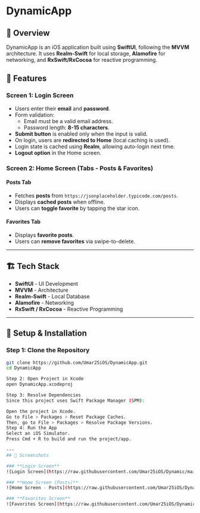 # DynamicApp

## 📌 Overview
DynamicApp is an iOS application built using **SwiftUI**, following the **MVVM** architecture. It uses **Realm-Swift** for local storage, **Alamofire** for networking, and **RxSwift/RxCocoa** for reactive programming.

## 🎯 Features
### **Screen 1: Login Screen**
- Users enter their **email** and **password**.
- Form validation:
  - Email must be a valid email address.
  - Password length: **8-15 characters**.
- **Submit button** is enabled only when the input is valid.
- On login, users are **redirected to Home** (local caching is used).
- Login state is cached using **Realm**, allowing auto-login next time.
- **Logout option** in the Home screen.

### **Screen 2: Home Screen (Tabs - Posts & Favorites)**
#### **Posts Tab**
- Fetches **posts** from `https://jsonplaceholder.typicode.com/posts`.
- Displays **cached posts** when offline.
- Users can **toggle favorite** by tapping the star icon.

#### **Favorites Tab**
- Displays **favorite posts**.
- Users can **remove favorites** via swipe-to-delete.

---
## 🏗 Tech Stack
- **SwiftUI** - UI Development
- **MVVM** - Architecture
- **Realm-Swift** - Local Database
- **Alamofire** - Networking
- **RxSwift / RxCocoa** - Reactive Programming

---
## 🚀 Setup & Installation

### **Step 1: Clone the Repository**
```sh
git clone https://github.com/Umar25iOS/DynamicApp.git
cd DynamicApp

Step 2: Open Project in Xcode
open DynamicApp.xcodeproj

Step 3: Resolve Dependencies
Since this project uses Swift Package Manager (SPM):

Open the project in Xcode.
Go to File > Packages > Reset Package Caches.
Then, go to File > Packages > Resolve Package Versions.
Step 4: Run the App
Select an iOS Simulator.
Press Cmd + R to build and run the project/app.

---
## 📸 Screenshots

### **Login Screen**
![Login Screen](https://raw.githubusercontent.com/Umar25iOS/Dynamic/main/Screenshots/login.jpg?raw=true)

### **Home Screen (Posts)**
![Home Screen - Posts](https://raw.githubusercontent.com/Umar25iOS/Dynamic/main/Screenshots/home_posts.jpg?raw=true)

### **Favorites Screen**
![Favorites Screen](https://raw.githubusercontent.com/Umar25iOS/Dynamic/main/Screenshots/home_favorites.jpg?raw=true)
